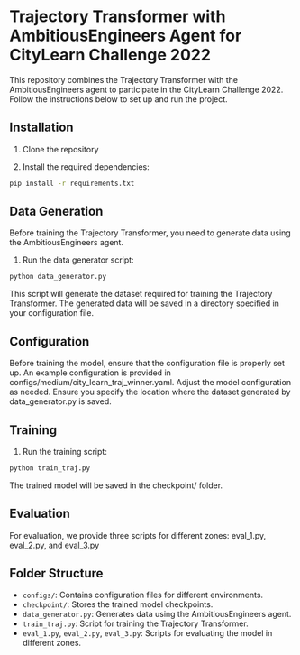 # Trajectory Transformer with AmbitiousEngineers Agent for CityLearn Challenge 2022

This repository combines the Trajectory Transformer with the AmbitiousEngineers agent to participate in the CityLearn Challenge 2022. Follow the instructions below to set up and run the project.

## Installation

1. Clone the repository

2.	Install the required dependencies:
```bash
pip install -r requirements.txt
```

## Data Generation
Before training the Trajectory Transformer, you need to generate data using the AmbitiousEngineers agent.

1. Run the data generator script:
```bash
python data_generator.py
```

This script will generate the dataset required for training the Trajectory Transformer. The generated data will be saved in a directory specified in your configuration file.

## Configuration

Before training the model, ensure that the configuration file is properly set up. An example configuration is provided in configs/medium/city_learn_traj_winner.yaml. Adjust the model configuration as needed. Ensure you specify the location where the dataset generated by data_generator.py is saved.

## Training

1. Run the training script:
```bash
python train_traj.py
```

The trained model will be saved in the checkpoint/ folder.

## Evaluation

For evaluation, we provide three scripts for different zones:
eval_1.py, eval_2.py, and eval_3.py

## Folder Structure

- `configs/`: Contains configuration files for different environments.
- `checkpoint/`: Stores the trained model checkpoints.
- `data_generator.py`: Generates data using the AmbitiousEngineers agent.
- `train_traj.py`: Script for training the Trajectory Transformer.
- `eval_1.py`, `eval_2.py`, `eval_3.py`: Scripts for evaluating the model in different zones.